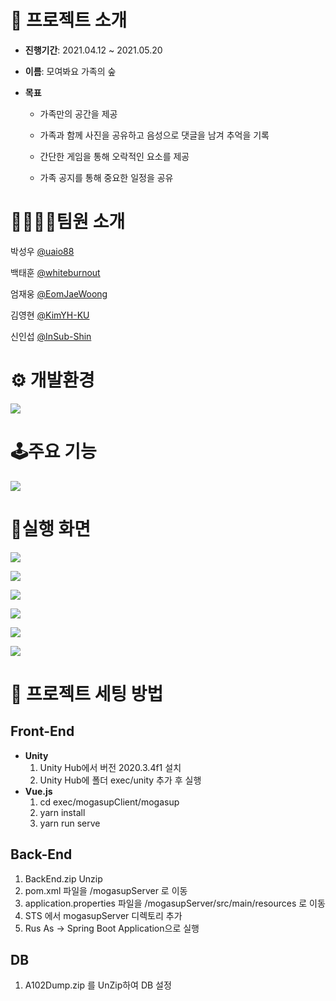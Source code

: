 # 📑 프로젝트 소개

- **진행기간**: 2021.04.12 ~ 2021.05.20

- **이름**: 모여봐요 가족의 숲

- **목표**

  - 가족만의 공간을 제공

  - 가족과 함께 사진을 공유하고 음성으로 댓글을 남겨 추억을 기록

  - 간단한 게임을 통해 오락적인 요소를 제공

  - 가족 공지를 통해 중요한 일정을 공유

    

#  👨‍👨‍👧‍👦팀원 소개

박성우 [@uaio88](https://github.com/uaio88)

백태훈 [@whiteburnout](https://github.com/whiteburnout)

엄재웅 [@EomJaeWoong](https://github.com/EomJaeWoong)

김영현 [@KimYH-KU](https://github.com/KimYH-KU)

신인섭 [@InSub-Shin](https://github.com/InSub-Shin)



# ⚙️ 개발환경

<img src="./image/tech.JPG"></img>

# 🕹️주요 기능

<img src="./image/flow.JPG"></img>

#  :house_with_garden:실행 화면

<img src="./image/play1.PNG"></img>

<img src="./image/play2.PNG"></img>

<img src="./image/play3.PNG"></img>

<img src="./image/play4.PNG"></img>

<img src="./image/play5.PNG"></img>

<img src="./image/play6.PNG"></img>





# :page_facing_up: 프로젝트 세팅 방법

## Front-End
  - **Unity**
    1. Unity Hub에서 버전 2020.3.4f1 설치
    2. Unity Hub에 폴더 exec/unity 추가 후 실행
  - **Vue.js**
    1. cd exec/mogasupClient/mogasup
    2. yarn install
    3. yarn run serve
## Back-End
  1. BackEnd.zip Unzip
  2. pom.xml 파일을 /mogasupServer 로 이동
  3. application.properties 파일을 /mogasupServer/src/main/resources 로 이동
  4. STS 에서 mogasupServer 디렉토리 추가
  5. Rus As -> Spring Boot Application으로 실행
## DB
  1. A102Dump.zip 를 UnZip하여 DB 설정